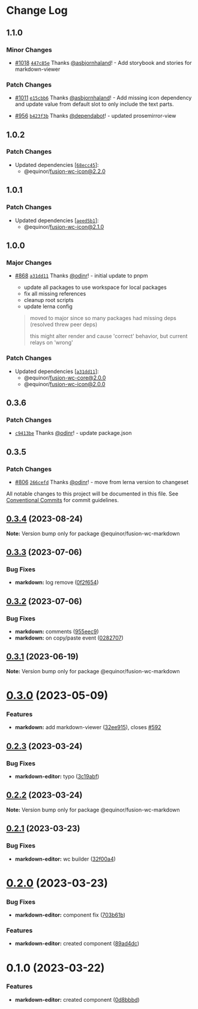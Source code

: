# Change Log

## 1.1.0

### Minor Changes

- [#1018](https://github.com/equinor/fusion-web-components/pull/1018) [`447c85e`](https://github.com/equinor/fusion-web-components/commit/447c85e803efa64825cbc84de671924c7cf8be3f) Thanks [@asbjornhaland](https://github.com/asbjornhaland)! - Add storybook and stories for markdown-viewer

### Patch Changes

- [#1011](https://github.com/equinor/fusion-web-components/pull/1011) [`e15cbb6`](https://github.com/equinor/fusion-web-components/commit/e15cbb63cfad5c0979058fead76e24105199572a) Thanks [@asbjornhaland](https://github.com/asbjornhaland)! - Add missing icon dependency and update value from default slot to only include the text parts.

- [#956](https://github.com/equinor/fusion-web-components/pull/956) [`b423f3b`](https://github.com/equinor/fusion-web-components/commit/b423f3b7c052ae9b942339d7d777a4b907d824e0) Thanks [@dependabot](https://github.com/apps/dependabot)! - updated prosemirror-view

## 1.0.2

### Patch Changes

- Updated dependencies [[`68ecc45`](https://github.com/equinor/fusion-web-components/commit/68ecc45544fbb3de9db701831b50d669dce02133)]:
  - @equinor/fusion-wc-icon@2.2.0

## 1.0.1

### Patch Changes

- Updated dependencies [[`aeed5b1`](https://github.com/equinor/fusion-web-components/commit/aeed5b1d0bf8f540ec86ad1e28d09b1c2d0348a9)]:
  - @equinor/fusion-wc-icon@2.1.0

## 1.0.0

### Major Changes

- [#868](https://github.com/equinor/fusion-web-components/pull/868) [`a31dd11`](https://github.com/equinor/fusion-web-components/commit/a31dd11a7b8f5515cc62344849b2ce765861267a) Thanks [@odinr](https://github.com/odinr)! - initial update to pnpm

  - update all packages to use workspace for local packages
  - fix all missing references
  - cleanup root scripts
  - update lerna config

  > moved to major since so many packages had missing deps (resolved threw peer deps)
  >
  > this might alter render and cause 'correct' behavior, but current relays on 'wrong'

### Patch Changes

- Updated dependencies [[`a31dd11`](https://github.com/equinor/fusion-web-components/commit/a31dd11a7b8f5515cc62344849b2ce765861267a)]:
  - @equinor/fusion-wc-core@2.0.0
  - @equinor/fusion-wc-icon@2.0.0

## 0.3.6

### Patch Changes

- [`c9413be`](https://github.com/equinor/fusion-web-components/commit/c9413beb02b168de63c2f978f121e80fe1b68614) Thanks [@odinr](https://github.com/odinr)! - update package.json

## 0.3.5

### Patch Changes

- [#806](https://github.com/equinor/fusion-web-components/pull/806) [`266cefd`](https://github.com/equinor/fusion-web-components/commit/266cefd493f898f440ce93e92e79964bbd33be59) Thanks [@odinr](https://github.com/odinr)! - move from lerna version to changeset

All notable changes to this project will be documented in this file.
See [Conventional Commits](https://conventionalcommits.org) for commit guidelines.

## [0.3.4](https://github.com/equinor/fusion-web-components/compare/@equinor/fusion-wc-markdown@0.3.3...@equinor/fusion-wc-markdown@0.3.4) (2023-08-24)

**Note:** Version bump only for package @equinor/fusion-wc-markdown

## [0.3.3](https://github.com/equinor/fusion-web-components/compare/@equinor/fusion-wc-markdown@0.3.2...@equinor/fusion-wc-markdown@0.3.3) (2023-07-06)

### Bug Fixes

- **markdown:** log remove ([0f2f654](https://github.com/equinor/fusion-web-components/commit/0f2f654cbc5026f884acc17413ae4a5731959921))

## [0.3.2](https://github.com/equinor/fusion-web-components/compare/@equinor/fusion-wc-markdown@0.3.1...@equinor/fusion-wc-markdown@0.3.2) (2023-07-06)

### Bug Fixes

- **markdown:** comments ([955eec9](https://github.com/equinor/fusion-web-components/commit/955eec9c0ac905c35410f3e2e2b006956cd32c37))
- **markdown:** on copy/paste event ([0282707](https://github.com/equinor/fusion-web-components/commit/0282707e306c59bb9de3304c8f1f52bc5f8ab05e))

## [0.3.1](https://github.com/equinor/fusion-web-components/compare/@equinor/fusion-wc-markdown@0.3.0...@equinor/fusion-wc-markdown@0.3.1) (2023-06-19)

**Note:** Version bump only for package @equinor/fusion-wc-markdown

# [0.3.0](https://github.com/equinor/fusion-web-components/compare/@equinor/fusion-wc-markdown@0.2.3...@equinor/fusion-wc-markdown@0.3.0) (2023-05-09)

### Features

- **markdown:** add markdown-viewer ([32ee915](https://github.com/equinor/fusion-web-components/commit/32ee91591e3bb10b1bbbbe21ff9970867d56b30d)), closes [#592](https://github.com/equinor/fusion-web-components/issues/592)

## [0.2.3](https://github.com/equinor/fusion-web-components/compare/@equinor/fusion-wc-markdown@0.2.2...@equinor/fusion-wc-markdown@0.2.3) (2023-03-24)

### Bug Fixes

- **markdown-editor:** typo ([3c19abf](https://github.com/equinor/fusion-web-components/commit/3c19abf88133479efd80f68ea7f8ef4f15d1a323))

## [0.2.2](https://github.com/equinor/fusion-web-components/compare/@equinor/fusion-wc-markdown@0.2.1...@equinor/fusion-wc-markdown@0.2.2) (2023-03-24)

**Note:** Version bump only for package @equinor/fusion-wc-markdown

## [0.2.1](https://github.com/equinor/fusion-web-components/compare/@equinor/fusion-wc-markdown@0.2.0...@equinor/fusion-wc-markdown@0.2.1) (2023-03-23)

### Bug Fixes

- **markdown-editor:** wc builder ([32f00a4](https://github.com/equinor/fusion-web-components/commit/32f00a41f7e779c0a366dd7d40c167f37b905117))

# [0.2.0](https://github.com/equinor/fusion-web-components/compare/@equinor/fusion-wc-markdown@0.1.0...@equinor/fusion-wc-markdown@0.2.0) (2023-03-23)

### Bug Fixes

- **markdown-editor:** component fix ([703b61b](https://github.com/equinor/fusion-web-components/commit/703b61bc3e8d541c69b405f287ad399874a17a5a))

### Features

- **markdown-editor:** created component ([89ad4dc](https://github.com/equinor/fusion-web-components/commit/89ad4dcd916df6aad7921516b825df784ba75826))

# 0.1.0 (2023-03-22)

### Features

- **markdown-editor:** created component ([0d8bbbd](https://github.com/equinor/fusion-web-components/commit/0d8bbbd079461281e5ad38375e39599caad7da4e))
